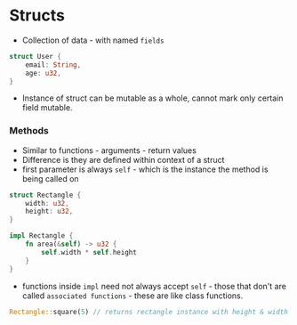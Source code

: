 # Structs

* Collection of data - with named `fields`

```rust
struct User {
    email: String,
    age: u32,
}
```

* Instance of struct can be mutable as a whole, cannot mark only certain field mutable.

### Methods

* Similar to functions - arguments - return values
* Difference is they are defined within context of a struct
* first parameter is always `self` - which is the instance the method is being called on


```rust
struct Rectangle {
    width: u32,
    height: u32,
}

impl Rectangle {
    fn area(&self) -> u32 {
        self.width * self.height
    }
}
```

* functions inside `impl` need not always accept `self` - those that don't are called
  `associated functions` - these are like class functions.

```rust
Rectangle::square(5) // returns rectangle instance with height & width same = 5
```
